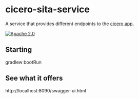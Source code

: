 # cicero-sita-service

A service that provides different endpoints to the [cicero app](https://www.facebook.com/cicero.app.travel/).

[![Apache 2.0](https://img.shields.io/github/license/nebula-plugins/nebula-project-plugin.svg)](http://www.apache.org/licenses/LICENSE-2.0)

## Starting

gradlew bootRun


## See what it offers

http://localhost:8090/swagger-ui.html
